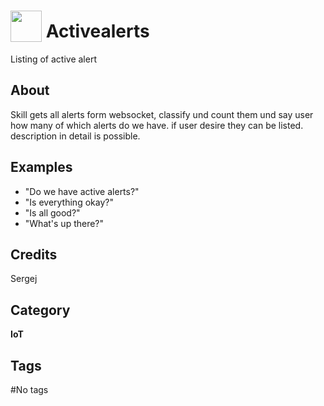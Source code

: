 # <img src="https://raw.githack.com/FortAwesome/Font-Awesome/master/svgs/solid/bell.svg" card_color="#FF0000" width="50" height="50" style="vertical-align:bottom"/> Activealerts
Listing of active alert

## About
Skill gets all alerts form websocket, classify und count them und say user how many of which alerts do we have. if user desire they can be listed. description in detail is possible.

## Examples
* "Do we have active alerts?"
* "Is everything okay?"
* "Is all good?"
* "What's up there?"

## Credits
Sergej

## Category
**IoT**

## Tags
#No tags

